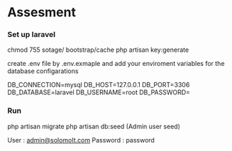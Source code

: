 # Assesment

### Set up laravel

chmod 755 sotage/ bootstrap/cache
php artisan key:generate

create .env file by .env.exmaple and add your enviroment variables for the database configarations

DB_CONNECTION=mysql
DB_HOST=127.0.0.1
DB_PORT=3306
DB_DATABASE=laravel
DB_USERNAME=root
DB_PASSWORD=

### Run

php artisan migrate
php artisan db:seed (Admin user seed)

User : admin@solomoIt.com
Password : password
